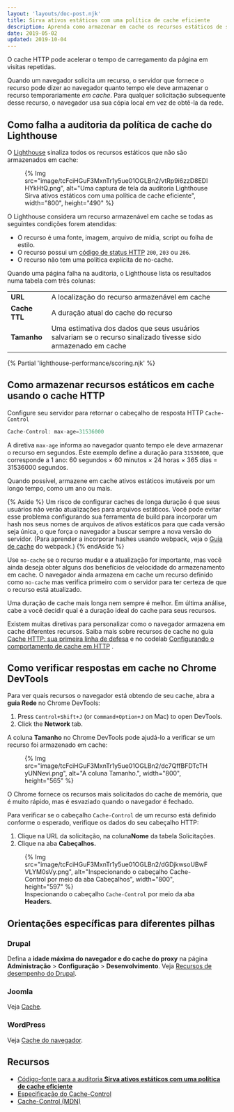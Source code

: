 ```yaml
---
layout: 'layouts/doc-post.njk'
title: Sirva ativos estáticos com uma política de cache eficiente
description: Aprenda como armazenar em cache os recursos estáticos de sua página web pode melhorar o desempenho e confiabilidade para visitantes recorrentes.
date: 2019-05-02
updated: 2019-10-04
---
```


O cache HTTP pode acelerar o tempo de carregamento da página em visitas repetidas.

Quando um navegador solicita um recurso, o servidor que fornece o recurso pode dizer ao navegador quanto tempo ele deve armazenar o recurso temporariamente *em cache*. Para qualquer solicitação subsequente desse recurso, o navegador usa sua cópia local em vez de obtê-la da rede.

## Como falha a auditoria da política de cache do Lighthouse

O [Lighthouse](https://developers.google.com/web/tools/lighthouse/) sinaliza todos os recursos estáticos que não são armazenados em cache:

<figure>   {% Img src="image/tcFciHGuF3MxnTr1y5ue01OGLBn2/vtRp9i6zzD8EDlHYkHtQ.png", alt="Uma captura de tela da auditoria Lighthouse Sirva ativos estáticos com uma política de cache eficiente", width="800", height="490" %}</figure>

O Lighthouse considera um recurso armazenável em cache se todas as seguintes condições forem atendidas:

- O recurso é uma fonte, imagem, arquivo de mídia, script ou folha de estilo.
- O recurso possui um [código de status HTTP](https://developer.mozilla.org/docs/Web/HTTP/Status) `200`, `203` ou `206`.
- O recurso não tem uma política explícita de no-cache.

Quando uma página falha na auditoria, o Lighthouse lista os resultados numa tabela com três colunas:

<div class="table-wrapper scrollbar">
  <table>
    <tbody>
      <tr>
        <td><strong>URL</strong></td>
        <td>A localização do recurso armazenável em cache</td>
      </tr>
      <tr>
        <td><strong>Cache TTL</strong></td>
        <td>A duração atual do cache do recurso</td>
      </tr>
      <tr>
        <td><strong>Tamanho</strong></td>
        <td>Uma estimativa dos dados que seus usuários salvariam se o recurso sinalizado tivesse sido armazenado em cache</td>
      </tr>
    </tbody>
  </table>
</div>

{% Partial 'lighthouse-performance/scoring.njk' %}

## Como armazenar recursos estáticos em cache usando o cache HTTP

Configure seu servidor para retornar o cabeçalho de resposta HTTP `Cache-Control`

```js
Cache-Control: max-age=31536000
```

A diretiva `max-age` informa ao navegador quanto tempo ele deve armazenar o recurso em segundos. Este exemplo define a duração para `31536000`, que corresponde a 1 ano: 60 segundos × 60 minutos × 24 horas × 365 dias = 31536000 segundos.

Quando possível, armazene em cache ativos estáticos imutáveis por um longo tempo, como um ano ou mais.

{% Aside %} Um risco de configurar caches de longa duração é que seus usuários não verão atualizações para arquivos estáticos. Você pode evitar esse problema configurando sua ferramenta de build para incorporar um hash nos seus nomes de arquivos de ativos estáticos para que cada versão seja única, o que força o navegador a buscar sempre a nova versão do servidor. (Para aprender a incorporar hashes usando webpack, veja o [Guia de cache](https://webpack.js.org/guides/caching/) do webpack.) {% endAside %}

Use `no-cache` se o recurso mudar e a atualização for importante, mas você ainda deseja obter alguns dos benefícios de velocidade do armazenamento em cache. O navegador ainda armazena em cache um recurso definido como `no-cache` mas verifica primeiro com o servidor para ter certeza de que o recurso está atualizado.

Uma duração de cache mais longa nem sempre é melhor. Em última análise, cabe a você decidir qual é a duração ideal do cache para seus recursos.

Existem muitas diretivas para personalizar como o navegador armazena em cache diferentes recursos. Saiba mais sobre recursos de cache no guia [Cache HTTP: sua primeira linha de defesa](https://web.dev/http-cache/) e no codelab [Configurando o comportamento de cache em HTTP](https://web.dev/codelab-http-cache/) .

## Como verificar respostas em cache no Chrome DevTools

Para ver quais recursos o navegador está obtendo de seu cache, abra a **guia Rede** no Chrome DevTools:

[comment]: <> (The following list was a shortcode from web.dev, but it was not translated from English for any language.)
1. Press <code><kbd>Control</kbd>+<kbd>Shift</kbd>+<kbd>J</kbd></code> (or <code><kbd>Command</kbd>+<kbd>Option</kbd>+<kbd>J</kbd></code> on Mac) to open DevTools.
2. Click the **Network** tab.

A coluna **Tamanho** no Chrome DevTools pode ajudá-lo a verificar se um recurso foi armazenado em cache:

<figure>   {% Img src="image/tcFciHGuF3MxnTr1y5ue01OGLBn2/dc7QffBFDTcTHyUNNevi.png", alt="A coluna Tamanho.", width="800", height="565" %}</figure>

O Chrome fornece os recursos mais solicitados do cache de memória, que é muito rápido, mas é esvaziado quando o navegador é fechado.

Para verificar se o cabeçalho `Cache-Control` de um recurso está definido conforme o esperado, verifique os dados do seu cabeçalho HTTP:

1. Clique na URL da solicitação, na coluna**Nome** da tabela Solicitações.
2. Clique na aba **Cabeçalhos.**

<figure>   {% Img src="image/tcFciHGuF3MxnTr1y5ue01OGLBn2/dGDjkwsoUBwFVLYM0sVy.png", alt="Inspecionando o cabeçalho Cache-Control por meio da aba Cabeçalhos", width="800", height="597" %}   <figcaption>     Inspecionando o cabeçalho <code>Cache-Control</code> por meio da aba <b>Headers</b>.   </figcaption></figure>

## Orientações específicas para diferentes pilhas

### Drupal

Defina a **idade máxima do navegador e do cache do proxy** na página **Administração** &gt; **Configuração** &gt; **Desenvolvimento**. Veja [Recursos de desempenho do Drupal](https://www.drupal.org/docs/7/managing-site-performance-and-scalability/caching-to-improve-performance/caching-overview#s-drupal-performance-resources).

### Joomla

Veja [Cache](https://docs.joomla.org/Cache).

### WordPress

Veja [Cache do navegador](https://wordpress.org/support/article/optimization/#browser-caching).

## Recursos

- [Código-fonte para a auditoria **Sirva ativos estáticos com uma política de cache eficiente**](https://github.com/GoogleChrome/lighthouse/blob/master/lighthouse-core/audits/byte-efficiency/uses-long-cache-ttl.js)
- [Especificação do Cache-Control](https://www.w3.org/Protocols/rfc2616/rfc2616-sec14.html#sec14.9)
- [Cache-Control (MDN)](https://developer.mozilla.org/docs/Web/HTTP/Headers/Cache-Control)

